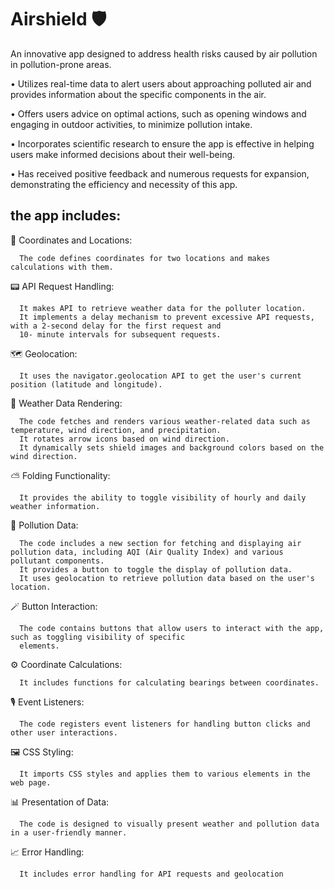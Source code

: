 # Airshield 🛡️ 




An innovative app designed to address health risks caused by air pollution in pollution-prone areas.

• Utilizes real-time data to alert users about approaching polluted air and provides information about the specific components in the air.

• Offers users advice on optimal actions, such as opening windows and engaging in outdoor activities, to minimize pollution intake.

• Incorporates scientific research to ensure the app is effective in helping users make informed decisions about their well-being.

• Has received positive feedback and numerous requests for expansion, demonstrating the efficiency and necessity of this app.


## the app includes:

📍 Coordinates and Locations:

      The code defines coordinates for two locations and makes calculations with them.

📟 API Request Handling:

      It makes API to retrieve weather data for the polluter location.
      It implements a delay mechanism to prevent excessive API requests, with a 2-second delay for the first request and 
      10- minute intervals for subsequent requests.


🗺️ Geolocation:

      It uses the navigator.geolocation API to get the user's current position (latitude and longitude).

📡 Weather Data Rendering:

      The code fetches and renders various weather-related data such as temperature, wind direction, and precipitation.
      It rotates arrow icons based on wind direction.
      It dynamically sets shield images and background colors based on the wind direction.

⛅️ Folding Functionality:

      It provides the ability to toggle visibility of hourly and daily weather information.

🩻 Pollution Data:

      The code includes a new section for fetching and displaying air pollution data, including AQI (Air Quality Index) and various pollutant components.
      It provides a button to toggle the display of pollution data.
      It uses geolocation to retrieve pollution data based on the user's location.

🪄 Button Interaction:

      The code contains buttons that allow users to interact with the app, such as toggling visibility of specific      
      elements.

⚙️ Coordinate Calculations:

      It includes functions for calculating bearings between coordinates.

🎙️ Event Listeners:

      The code registers event listeners for handling button clicks and other user interactions.

🖼️ CSS Styling:

      It imports CSS styles and applies them to various elements in the web page.

📊 Presentation of Data:

      The code is designed to visually present weather and pollution data in a user-friendly manner.

📈 Error Handling:

      It includes error handling for API requests and geolocation
